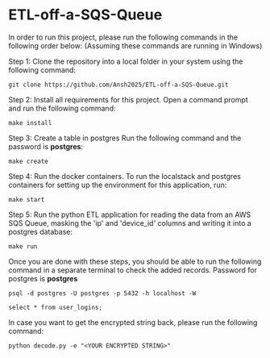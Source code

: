 # ETL-off-a-SQS-Queue

In order to run this project, please run the following commands in the following order below:
(Assuming these commands are running in Windows)

Step 1: Clone the repository into a local folder in your system using the following command:

```
git clone https://github.com/Ansh2025/ETL-off-a-SQS-Queue.git
```

Step 2: Install all requirements for this project.
Open a command prompt and run the following command:

```
make install
```

Step 3: Create a table in postgres
Run the following command and the password is **postgres**:
```
make create
```

Step 4: Run the docker containers.
To run the localstack and postgres containers for setting up the environment for this application, run:
```
make start
```

Step 5: Run the python ETL application for reading the data from an AWS SQS Queue, masking the 'ip' and 'device_id' columns and writing it into a postgres database:
```
make run
```

Once you are done with these steps, you should be able to run the following command in a separate terminal to check the added records.
Password for postgres is **postgres**
```
psql -d postgres -U postgres -p 5432 -h localhost -W
```
```
select * from user_logins;
```

In case you want to get the encrypted string back, please run the following command:
```
python decode.py -e "<YOUR ENCRYPTED STRING>"
```


